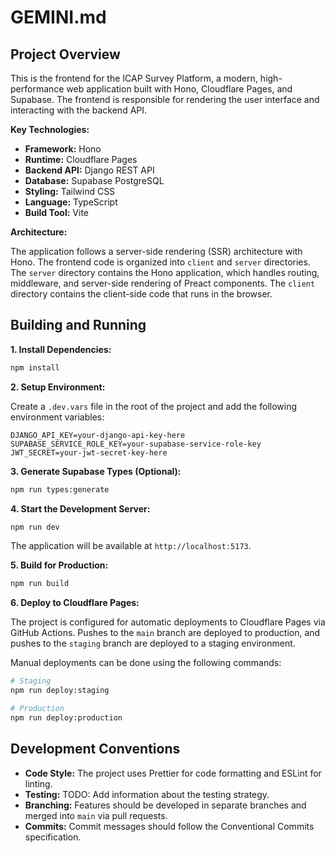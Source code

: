 # GEMINI.md

## Project Overview

This is the frontend for the ICAP Survey Platform, a modern, high-performance web application built with Hono, Cloudflare Pages, and Supabase. The frontend is responsible for rendering the user interface and interacting with the backend API.

**Key Technologies:**

*   **Framework:** Hono
*   **Runtime:** Cloudflare Pages
*   **Backend API:** Django REST API
*   **Database:** Supabase PostgreSQL
*   **Styling:** Tailwind CSS
*   **Language:** TypeScript
*   **Build Tool:** Vite

**Architecture:**

The application follows a server-side rendering (SSR) architecture with Hono. The frontend code is organized into `client` and `server` directories. The `server` directory contains the Hono application, which handles routing, middleware, and server-side rendering of Preact components. The `client` directory contains the client-side code that runs in the browser.

## Building and Running

**1. Install Dependencies:**

```bash
npm install
```

**2. Setup Environment:**

Create a `.dev.vars` file in the root of the project and add the following environment variables:

```
DJANGO_API_KEY=your-django-api-key-here
SUPABASE_SERVICE_ROLE_KEY=your-supabase-service-role-key
JWT_SECRET=your-jwt-secret-key-here
```

**3. Generate Supabase Types (Optional):**

```bash
npm run types:generate
```

**4. Start the Development Server:**

```bash
npm run dev
```

The application will be available at `http://localhost:5173`.

**5. Build for Production:**

```bash
npm run build
```

**6. Deploy to Cloudflare Pages:**

The project is configured for automatic deployments to Cloudflare Pages via GitHub Actions. Pushes to the `main` branch are deployed to production, and pushes to the `staging` branch are deployed to a staging environment.

Manual deployments can be done using the following commands:

```bash
# Staging
npm run deploy:staging

# Production
npm run deploy:production
```

## Development Conventions

*   **Code Style:** The project uses Prettier for code formatting and ESLint for linting.
*   **Testing:** TODO: Add information about the testing strategy.
*   **Branching:** Features should be developed in separate branches and merged into `main` via pull requests.
*   **Commits:** Commit messages should follow the Conventional Commits specification.
